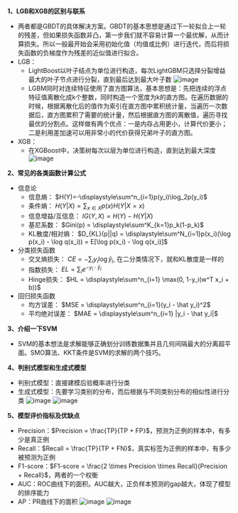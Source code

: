 **1、LGB和XGB的区别与联系**
* 两者都是GBDT的具体解决方案。GBDT的基本思想是通过下一轮拟合上一轮的残差，但如果损失函数非凸，第一步我们就不容易计算一个最优解，从而计算损失。所以一般最开始会采用初始化值（均值或比例）进行迭代，而后将损失函数的负梯度作为残差的近似值进行拟合。
* LGB：
  * LightBoost以叶子结点为单位进行构造，每次LightGBM只选择分裂增益最大的叶子节点进行分裂，直到最后达到最大叶子数 ![image](https://github.com/SnoopyXI/-/assets/78628328/c2d0d29f-f9b0-44b9-b5f8-4b68312207c4)
  * LGBM同时对连续特征使用了直方图算法，基本思想是：先把连续的浮点特征值离散化成k个整数，同时构造一个宽度为k的直方图。在遍历数据的时候，根据离散化后的值作为索引在直方图中累积统计量，当遍历一次数据后，直方图累积了需要的统计量，然后根据直方图的离散值，遍历寻找最优的分割点。这样做有两个优点：一是内存占用更小，计算代价更小；二是利用差加速可以用非常小的代价获得兄弟叶子的直方图。
* XGB：
  * 在XGBoost中，决策树每次以层为单位进行构造，直到达到最大深度 ![image](https://github.com/SnoopyXI/-/assets/78628328/64c19f41-82ae-45cf-baff-0f550e9a75b6)

**2、常见的各类函数计算公式**
* 信息论
  * 信息熵： $H(Y)=-\displaystyle\sum^n_{i=1}p(y_i)\log_2p(y_i)$
  * 条件熵： $H(Y|X) = \displaystyle\sum_{x \in X}p(x)H(Y|X=x)$
  * 信息增益/互信息： $IG(Y, X) = H(Y) - H(Y|X)$
  * 基尼系数： $Gini(p) = \displaystyle\sum^K_{k=1}p_k(1-p_k)$
  * KL散度/相对熵： $D_{KL}(p||q) = \displaystyle\sum^N_{i=1}p(x_i)(\log p(x_i) - \log q(x_i)) = E[\log p(x_i) - \log q(x_i)]$
* 分类损失函数
  * 交叉熵损失： $CE = - \displaystyle\sum_i y_i \log \hat y_i$, 在二分类情况下，就和KL散度是一样的
  * 指数损失： $EL = \displaystyle\sum_i e^{-y_i \cdot \hat y_i}$
  * Hinge损失： $HL = \displaystyle\sum^n_{i=1} \max(0, 1-y_i(w^T x_i + b))$ 
* 回归损失函数
  * 均方误差： $MSE = \displaystyle\sum^n_{i=1}(y_i - \hat y_i)^2$
  * 平均绝对误差： $MAE = \displaystyle\sum^n_{i=1} |y_i - \hat y_i|$
 


**3、介绍一下SVM**
* SVM的基本想法是求解能够正确划分训练数据集并且几何间隔最大的分离超平面。SMO算法、KKT条件是SVM的求解的两个技巧。

**4、判别式模型和生成式模型**
* 判别式模型：直接建模后验概率进行分类
* 生成式模型：先要学习类别的分布，而后根据与不同类别分布的相似性进行分类
  ![image](https://github.com/SnoopyXI/-/assets/78628328/c7f1ebe1-b2ea-4896-93a0-2e5cfd991de9)  ![image](https://github.com/SnoopyXI/-/assets/78628328/55867c0c-0730-4249-9d2d-6c109d39c221)

  
**5、模型评价指标及优缺点**
* Precision：$Precision = \frac{TP}{TP + FP}$，预测为正例的样本中，有多少是真正例
* Recall：$Recall = \frac{TP}{TP + FN}$，真实标签为正例的样本中，有多少被预测为正例
* F1-score：$F1-score = \frac{2 \times Precision \times Recall}{Precision + Recall}$，两者的一个权衡
* AUC：ROC曲线下的面积。AUC越大，正负样本预测的gap越大，体现了模型的排序能力
* AP：PR曲线下的面积
  ![image](https://github.com/SnoopyXI/-/assets/78628328/f3af324c-9e6d-4605-b204-85060e64d56c)  ![image](https://github.com/SnoopyXI/-/assets/78628328/763ff08c-b6cf-49a2-90b9-f14f47ee97ac)



  
